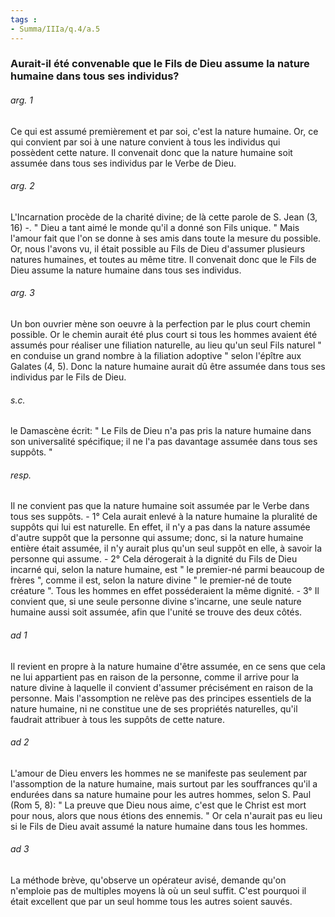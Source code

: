 ```yaml
---
tags : 
- Summa/IIIa/q.4/a.5
---
```


### Aurait-il été convenable que le Fils de Dieu assume la nature humaine dans tous ses individus?

###### arg. 1
Ce qui est assumé premièrement et par soi, c'est la nature humaine. Or, ce qui convient par soi à une nature convient à tous les individus qui possèdent cette nature. Il convenait donc que la nature humaine soit assumée dans tous ses individus par le Verbe de Dieu. 

###### arg. 2
L'Incarnation procède de la charité divine; de là cette parole de S. Jean (3, 16) -. " Dieu a tant aimé le monde qu'il a donné son Fils unique. " Mais l'amour fait que l'on se donne à ses amis dans toute la mesure du possible. Or, nous l'avons vu, il était possible au Fils de Dieu d'assumer plusieurs natures humaines, et toutes au même titre. Il convenait donc que le Fils de Dieu assume la nature humaine dans tous ses individus. 

###### arg. 3
Un bon ouvrier mène son oeuvre à la perfection par le plus court chemin possible. Or le chemin aurait été plus court si tous les hommes avaient été assumés pour réaliser une filiation naturelle, au lieu qu'un seul Fils naturel " en conduise un grand nombre à la filiation adoptive " selon l'épître aux Galates (4, 5). Donc la nature humaine aurait dû être assumée dans tous ses individus par le Fils de Dieu. 

###### s.c.
le Damascène écrit: " Le Fils de Dieu n'a pas pris la nature humaine dans son universalité spécifique; il ne l'a pas davantage assumée dans tous ses suppôts. " 

###### resp.
Il ne convient pas que la nature humaine soit assumée par le Verbe dans tous ses suppôts. - 1° Cela aurait enlevé à la nature humaine la pluralité de suppôts qui lui est naturelle. En effet, il n'y a pas dans la nature assumée d'autre suppôt que la personne qui assume; donc, si la nature humaine entière était assumée, il n'y aurait plus qu'un seul suppôt en elle, à savoir la personne qui assume. - 2° Cela dérogerait à la dignité du Fils de Dieu incarné qui, selon la nature humaine, est " le premier-né parmi beaucoup de frères ", comme il est, selon la nature divine " le premier-né de toute créature ". Tous les hommes en effet posséderaient la même dignité. - 3° Il convient que, si une seule personne divine s'incarne, une seule nature humaine aussi soit assumée, afin que l'unité se trouve des deux côtés. 

###### ad 1
Il revient en propre à la nature humaine d'être assumée, en ce sens que cela ne lui appartient pas en raison de la personne, comme il arrive pour la nature divine à laquelle il convient d'assumer précisément en raison de la personne. Mais l'assomption ne relève pas des principes essentiels de la nature humaine, ni ne constitue une de ses propriétés naturelles, qu'il faudrait attribuer à tous les suppôts de cette nature. 

###### ad 2
L'amour de Dieu envers les hommes ne se manifeste pas seulement par l'assomption de la nature humaine, mais surtout par les souffrances qu'il a endurées dans sa nature humaine pour les autres hommes, selon S. Paul (Rom 5, 8): " La preuve que Dieu nous aime, c'est que le Christ est mort pour nous, alors que nous étions des ennemis. " Or cela n'aurait pas eu lieu si le Fils de Dieu avait assumé la nature humaine dans tous les hommes. 

###### ad 3
La méthode brève, qu'observe un opérateur avisé, demande qu'on n'emploie pas de multiples moyens là où un seul suffit. C'est pourquoi il était excellent que par un seul homme tous les autres soient sauvés. 

